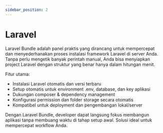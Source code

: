 ```yaml
---
sidebar_position: 2
---
```


# Laravel

Laravel Bundle adalah panel praktis yang dirancang untuk mempercepat dan menyederhanakan proses instalasi framework Laravel di server Anda. Tanpa perlu mengetik banyak perintah manual, Anda bisa menyiapkan project Laravel dengan struktur yang benar hanya dalam hitungan menit.

Fitur utama:
- Instalasi Laravel otomatis dan versi terbaru
- Setup otomatis untuk environment .env, database, dan key aplikasi
- Dukungan composer & dependency management
- Konfigurasi permission dan folder storage secara otomatis
- Kompatibel untuk deployment dan pengembangan lokal/server

Dengan Laravel Bundle, developer dapat langsung fokus membangun aplikasi tanpa membuang waktu di tahap setup awal. Solusi ideal untuk mempercepat workflow Anda.